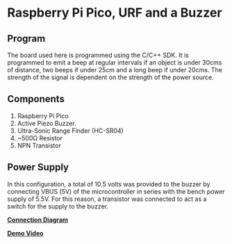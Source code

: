 # Raspberry Pi Pico, URF and a Buzzer

## Program

The board used here is programmed using the C/C++ SDK. It is programmed to emit
a beep at regular intervals if an object is under 30cms of distance, two beeps
if under 25cm and a long beep if under 20cms. The strength of the signal is
dependent on the strength of the power source. 

## Components

1. Raspberry Pi Pico
2. Active Piezo Buzzer.
3. Ultra-Sonic Range Finder (HC-SR04)
4. ~500Ω Resistor
5. NPN Transistor

## Power Supply

In this configuration, a total of 10.5 volts was provided to the
buzzer by connecting VBUS (5V) of the microcontroller in series with the bench
power supply of 5.5V. For this reason, a transistor was connected to act as a
switch for the supply to the buzzer.

[**Connection Diagram**](./urf-buzzer.png)

[**Demo Video**](https://youtu.be/e0GNt2fwnB4)
